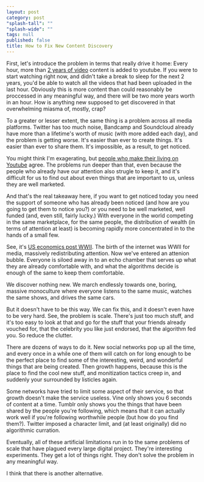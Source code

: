 ```yaml
---
layout: post
category: post
"splash-tall": ""
"splash-wide": ""
tags: null
published: false
title: How to Fix New Content Discovery
---
```


First, let's introduce the problem in terms that really drive it home: Every hour, more than [2 years of video](http://www.tubefilter.com/2014/12/01/youtube-300-hours-video-per-minute/) content is added to youtube. If you were to start watching right now, and didn't take a break to sleep for the next 2 years, you'd be able to watch all the videos that had been uploaded in the last hour. Obviously this is more content than could reasonably be proccessed in any meaningful way, and there will be two more years worth in an hour. How is anything new supposed to get discovered in that overwhelming miasma of, mostly, crap? 

To a greater or lesser extent, the same thing is a problem across all media platforms. Twitter has too much noise, Bandcamp and Soundcloud already have more than a lifetime's worth of music (with more added each day), and the problem is getting worse. It's easier than ever to create things. It's easier than ever to share them. It's impossible, as a result, to get noticed. 

You might think I'm exagerating, but [people who make their living on Youtube](https://medium.com/@hankgreen/you-cant-make-it-on-youtube-anymore-10977c194a4f) agree. The problems run deeper than that, even because the people who already have our attention also strugle to keep it, and it's difficult for us to find out about even things that are important to us, unless they are well marketed. 

And that's the real takeaway here, if you want to get noticed today you need the support of someone who has already been noticed (and how are you going to get them to notice you?) or you need to be well marketed, well funded (and, even still, fairly lucky.) With everyone in the world competing in the same marketplace, for the same people, the distribution of wealth (in terms of attention at least) is becoming rapidly more concentrated in to the hands of a small few. 

See, it's [US economics post WWII](https://en.wikipedia.org/wiki/Post%E2%80%93World_War_II_economic_expansion). The birth of the internet was WWII for media, massively redistributing attention. Now we've entered an attenion bubble. Everyone is siloed away in to an echo chamber that serves up what they are already comfortable with, and what the algorithms decide is enough of the same to keep them comfortable. 

We discover nothing new. We march endlessly towards one, boring, massive monoculture where everyone listens to the same music, watches the same shows, and drives the same cars. 

But it doesn't have to be this way. We can fix this, and it doesn't even have to be very hard. See, the problem is scale. There's just too much stuff, and it's too easy to look at that and go for the stuff that your friends already vouched for, that the celebrity you like just endorsed, that the algorithm fed you. So reduce the clutter. 

There are dozens of ways to do it. New social networks pop up all the time, and every once in a while one of them will catch on for long enough to be the perfect place to find some of the interesting, weird, and wonderful things that are being created. Then growth happens, because this is the place to find the cool new stuff, and monitization tactics creep in, and suddenly your surrounded by listicles again. 

Some networks have tried to limit some aspect of their service, so that growth doesn't make the service useless. Vine only shows you 6 seconds of content at a time. Tumblr only shows you the things that have been shared by the people you're following, which means that it can actually work well if you're following worthwhile people (but how do you find them?). Twitter imposed a character limit, and (at least originally) did no algorithmic curration. 

Eventually, all of these artificial limitations run in to the same problems of scale that have plagued every large digital project. They're interesting experiments. They get a lot of things right. They don't solve the problem in any meaningful way. 

I think that there is another alternative. 
